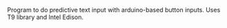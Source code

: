 Program to do predictive text input with arduino-based button inputs.
Uses T9 library and Intel Edison.